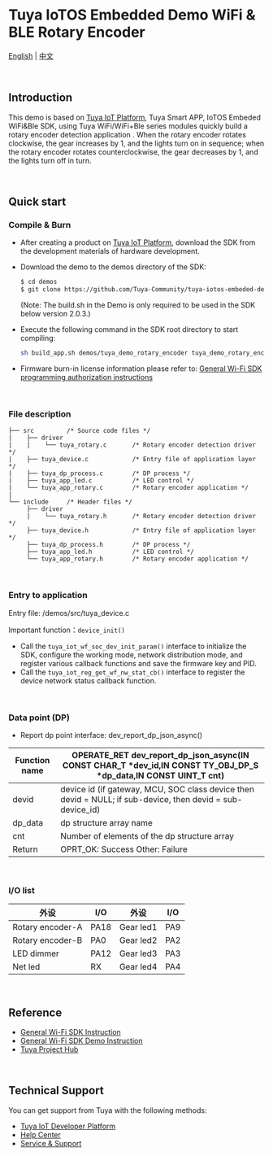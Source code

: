 # Tuya IoTOS Embedded Demo WiFi & BLE Rotary Encoder

[English](./README.md) | [中文](./README_zh.md) 

<br>

## Introduction 

This demo is based on [Tuya IoT Platform](https://iot.tuya.com/), Tuya Smart APP, IoTOS Embeded WiFi&Ble SDK, using Tuya WiFi/WiFi+Ble series modules quickly build a rotary encoder detection application . When the rotary encoder rotates clockwise, the gear increases by 1, and the lights turn on in sequence; when the rotary encoder rotates counterclockwise, the gear decreases by 1, and the lights turn off in turn.

<br>


## Quick start 

### Compile & Burn

- After creating a product on [Tuya IoT Platform](https://iot.tuya.com/), download the SDK from the development materials of hardware development.

- Download the demo to the demos directory of the SDK:

  ```bash
  $ cd demos
  $ git clone https://github.com/Tuya-Community/tuya-iotos-embeded-demo-wifi-ble-rotary-encoder.git
  ```

  (Note: The build.sh in the Demo is only required to be used in the SDK below version 2.0.3.)

- Execute the following command in the SDK root directory to start compiling:

  ```bash
  sh build_app.sh demos/tuya_demo_rotary_encoder tuya_demo_rotary_encoder 1.0.0
  ```

- Firmware burn-in license information please refer to: [General Wi-Fi SDK programming authorization instructions](https://developer.tuya.com/cn/docs/iot/tuya-common-wifi-sdk-burning-and-authorization?id=K9ip0gbawnkn7)  

<br>

### File description 

```
├── src         /* Source code files */
|    ├── driver
|    |    └── tuya_rotary.c       /* Rotary encoder detection driver */
|    ├── tuya_device.c            /* Entry file of application layer */
|    ├── tuya_dp_process.c        /* DP process */
|    ├── tuya_app_led.c           /* LED control */
|    └── tuya_app_rotary.c        /* Rotary encoder application */
|
└── include     /* Header files */
     ├── driver
     |    └── tuya_rotary.h       /* Rotary encoder detection driver */
     ├── tuya_device.h            /* Entry file of application layer */
     ├── tuya_dp_process.h        /* DP process */
     ├── tuya_app_led.h           /* LED control */
     └── tuya_app_rotary.h        /* Rotary encoder application */
```

<br>

### Entry to application

Entry file: /demos/src/tuya_device.c

Important function：`device_init()`

- Call the `tuya_iot_wf_soc_dev_init_param()` interface to initialize the SDK, configure the working mode, network distribution mode, and register various callback functions and save the firmware key and PID.
- Call the `tuya_iot_reg_get_wf_nw_stat_cb()` interface to register the device network status callback function.

<br>

### Data point (DP)

- Report dp point interface: dev_report_dp_json_async()

| Function name | OPERATE_RET dev_report_dp_json_async(IN CONST CHAR_T *dev_id,IN CONST TY_OBJ_DP_S *dp_data,IN CONST UINT_T cnt) |
| ------------- | ------------------------------------------------------------ |
| devid         | device id (if gateway, MCU, SOC class device then devid = NULL; if sub-device, then devid = sub-device_id) |
| dp_data       | dp structure array name                                      |
| cnt           | Number of elements of the dp structure array                 |
| Return        | OPRT_OK: Success Other: Failure                              |

<br>

### I/O list

| 外设             | I/O  | 外设      | I/O  |
| ---------------- | ---- | --------- | ---- |
| Rotary encoder-A | PA18 | Gear led1 | PA9  |
| Rotary encoder-B | PA0  | Gear led2 | PA2  |
| LED dimmer       | PA12 | Gear led3 | PA3  |
| Net led          | RX   | Gear led4 | PA4  |

<br>

## Reference

- [General Wi-Fi SDK Instruction](https://developer.tuya.com/en/docs/iot/tuya-common-wifi-sdk?id=K9glcmvw4u9ml) 
- [General Wi-Fi SDK Demo Instruction](https://developer.tuya.com/en/docs/iot/tuya-wifi-sdk-demo-instructions?id=K9oce5ayw5xem) 
- [Tuya Project Hub](https://developer.tuya.com/demo)

<br>

## Technical Support

You can get support from Tuya with the following methods:

- [Tuya IoT Developer Platform](https://developer.tuya.com/en/)
- [Help Center](https://support.tuya.com/en/help)
- [Service & Support](https://service.console.tuya.com)

<br>

